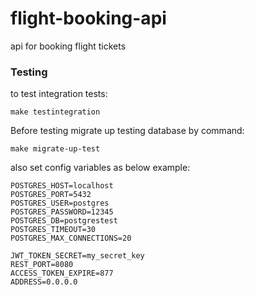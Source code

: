 # flight-booking-api
api for booking flight tickets


### Testing

to test integration tests:
```
make testintegration
```
Before testing migrate up testing database by command:
```
make migrate-up-test
```

also set config variables as below example:

```
POSTGRES_HOST=localhost
POSTGRES_PORT=5432
POSTGRES_USER=postgres
POSTGRES_PASSWORD=12345
POSTGRES_DB=postgrestest
POSTGRES_TIMEOUT=30
POSTGRES_MAX_CONNECTIONS=20

JWT_TOKEN_SECRET=my_secret_key
REST_PORT=8080
ACCESS_TOKEN_EXPIRE=877
ADDRESS=0.0.0.0
```